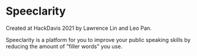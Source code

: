 # Speeclarity

Created at HackDavis 2021 by Lawrence Lin and Leo Pan.

Speeclarity is a platform for you to improve your public speaking skills by reducing the amount of "filler words" you use.
